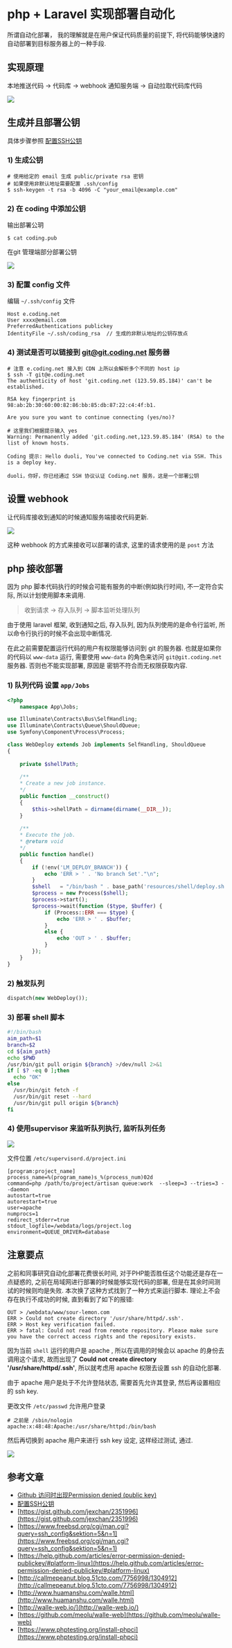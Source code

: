 # php + Laravel 实现部署自动化

所谓自动化部署， 我的理解就是在用户保证代码质量的前提下, 将代码能够快速的自动部署到目标服务器上的一种手段.

## 实现原理

本地推送代码 -> 代码库 -> webhook 通知服务端 -> 自动拉取代码库代码

![](https://file.wulicode.com/yuque/202208/04/23/2425IojxxUzQ.jpeg)

## 生成并且部署公钥

具体步骤参照 [配置SSH公钥](https://coding.net/help/doc/git/ssh-key.html)

### 1) 生成公钥

```
# 使用给定的 email 生成 public/private rsa 密钥
# 如果使用非默认地址需要配置 .ssh/config
$ ssh-keygen -t rsa -b 4096 -C "your_email@example.com"
```

### 2) 在 coding 中添加公钥

输出部署公玥

```
$ cat coding.pub
```

在git 管理端部分部署公钥

![](https://file.wulicode.com/yuque/202208/04/23/2426etju8unV.jpeg?x-oss-process=image/resize,h_305)

### 3) 配置 config 文件

编辑 `~/.ssh/config` 文件

```
Host e.coding.net
User xxxx@email.com
PreferredAuthentications publickey
IdentityFile ~/.ssh/coding_rsa  // 生成的非默认地址的公钥存放点
```

### 4) 测试是否可以链接到 [git@git.coding.net](mailto:git@git.coding.net) 服务器

```
# 注意 e.coding.net 接入到 CDN 上所以会解析多个不同的 host ip 
$ ssh -T git@e.coding.net
The authenticity of host 'git.coding.net (123.59.85.184)' can't be established.

RSA key fingerprint is 98:ab:2b:30:60:00:82:86:bb:85:db:87:22:c4:4f:b1.

Are you sure you want to continue connecting (yes/no)? 

# 这里我们根据提示输入 yes
Warning: Permanently added 'git.coding.net,123.59.85.184' (RSA) to the list of known hosts.

Coding 提示: Hello duoli, You've connected to Coding.net via SSH. This is a deploy key.

duoli，你好，你已经通过 SSH 协议认证 Coding.net 服务，这是一个部署公钥
```

## 设置 webhook

让代码库接收到通知的时候通知服务端接收代码更新.

![](https://file.wulicode.com/yuque/202208/04/23/242638XAbaOm.jpeg)

这种 webhook 的方式来接收可以部署的请求, 这里的请求使用的是 `post` 方法

## php 接收部署

因为 php 脚本代码执行的时候会可能有服务的中断(例如执行时间), 不一定符合实际, 所以计划使用脚本来调用.

> 收到请求 -> 存入队列 -> 脚本监听处理队列


由于使用 laravel 框架, 收到通知之后, 存入队列, 因为队列使用的是命令行监听, 所以命令行执行的时候不会出现中断情况.

在此之前需要配置运行代码的用户有权限能够访问到 git 的服务器. 也就是如果你的代码以 `www-data` 运行, 需要使用 `www-data` 的角色来访问 `git@git.coding.net` 服务器.
否则也不能实现部署, 原因是 密钥不符合而无权限获取内容.

### 1) 队列代码 设置 `app/Jobs`

```php
<?php 
    namespace App\Jobs;

use Illuminate\Contracts\Bus\SelfHandling;
use Illuminate\Contracts\Queue\ShouldQueue;
use Symfony\Component\Process\Process;

class WebDeploy extends Job implements SelfHandling, ShouldQueue
{
    
    private $shellPath;
    
    /**
    * Create a new job instance.
    */
    public function __construct()
    {
        $this->shellPath = dirname(dirname(__DIR__));
    }
    
    /**
    * Execute the job.
    * @return void
    */
    public function handle()
    {
        if (!env('LM_DEPLOY_BRANCH')) {
            echo 'ERR > ' . 'No branch Set'."\n";
        }
        $shell   = "/bin/bash " . base_path('resources/shell/deploy.sh') . ' ' . base_path() . ' ' . env('LM_DEPLOY_BRANCH', 'master');
        $process = new Process($shell);
        $process->start();
        $process->wait(function ($type, $buffer) {
            if (Process::ERR === $type) {
                echo 'ERR > ' . $buffer;
            }
            else {
                echo 'OUT > ' . $buffer;
            }
        });
    }
}
```

### 2) 触发队列

```php
dispatch(new WebDeploy());
```

### 3) 部署 shell 脚本

```bash
#!/bin/bash
aim_path=$1
branch=$2
cd ${aim_path}
echo $PWD
/usr/bin/git pull origin ${branch} >/dev/null 2>&1
if [ $? -eq 0 ];then
  echo "OK"
else
  /usr/bin/git fetch -f
  /usr/bin/git reset --hard
  /usr/bin/git pull origin ${branch}
fi
```

### 4) 使用supervisor 来监听队列执行, 监听队列任务

![](https://file.wulicode.com/yuque/202208/04/23/2427OwD0teZj.jpeg)

文件位置 `/etc/supervisord.d/project.ini`

```properties
[program:project_name]
process_name=%(program_name)s_%(process_num)02d
command=php /path/to/project/artisan queue:work  --sleep=3 --tries=3 --daemon
autostart=true
autorestart=true
user=apache
numprocs=1
redirect_stderr=true
stdout_logfile=/webdata/logs/project.log
environment=QUEUE_DRIVER=database
```

## 注意要点

之前和同事研究自动化部署花费很长时间, 对于PHP能否胜任这个功能还是存在一点疑惑的, 之前在局域网进行部署的时候能够实现代码的部署, 但是在其余时间测试的时候则均是失败.
本次换了这种方式找到了一种方式来运行脚本. 理论上不会存在执行不成功的时候, 直到看到了如下的报错:

```
OUT > /webdata/www/sour-lemon.com
ERR > Could not create directory '/usr/share/httpd/.ssh'.
ERR > Host key verification failed.
ERR > fatal: Could not read from remote repository. Please make sure you have the correct access rights and the repository exists.
```

因为当前 `shell` 运行的用户是 apache , 所以在调用的时候会以 apache 的身份去调用这个请求, 故而出现了 **Could not create directory '/usr/share/httpd/.ssh'**,
所以就考虑用 apache 权限去设置 ssh 的自动化部署.

由于 apache 用户是处于不允许登陆状态, 需要首先允许其登录, 然后再设置相应的 ssh key.

更改文件 `/etc/passwd` 允许用户登录

```
# 之前是 /sbin/nologin
apache:x:48:48:Apache:/usr/share/httpd:/bin/bash
```

然后再切换到 apache 用户来进行 ssh key 设定, 这样经过测试, 通过.

![](https://file.wulicode.com/yuque/202208/04/23/2427HZNDG8KC.jpeg)

## 参考文章

- [Github 访问时出现Permission denied (public key)](http://www.cnblogs.com/gr-nick/p/3406235.html)
- [配置SSH公钥](https://coding.net/help/doc/git/ssh-key.html)
- [https://gist.github.com/jexchan/2351996](https://gist.github.com/jexchan/2351996)
- [https://www.freebsd.org/cgi/man.cgi?query=ssh_config&sektion=5&n=1](https://www.freebsd.org/cgi/man.cgi?query=ssh_config&sektion=5&n=1)
- [https://help.github.com/articles/error-permission-denied-publickey/#platform-linux](https://help.github.com/articles/error-permission-denied-publickey/#platform-linux)
- [http://callmepeanut.blog.51cto.com/7756998/1304912](http://callmepeanut.blog.51cto.com/7756998/1304912)
- [http://www.huamanshu.com/walle.html](http://www.huamanshu.com/walle.html)
- [http://walle-web.io/](http://walle-web.io/)
- [https://github.com/meolu/walle-web](https://github.com/meolu/walle-web)
- [https://www.phptesting.org/install-phpci](https://www.phptesting.org/install-phpci)

